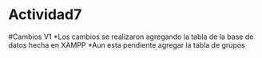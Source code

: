 # Actividad7
#Cambios V1
*Los cambios se realizaron agregando la tabla de la base de datos hecha en XAMPP
*Aun esta pendiente agregar la tabla de grupos
